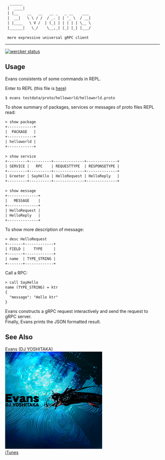 ```
  ______
 |  ____|
 | |__    __   __   __ _   _ __    ___
 |  __|   \ \ / /  / _. | | '_ \  / __|
 | |____   \ V /  | (_| | | | | | \__ \
 |______|   \_/    \__,_| |_| |_| |___/

 more expressive universal gRPC client
```
--- 

[![wercker status](https://app.wercker.com/status/1b1e3a40c102c07ad4f61630fea6c7bf/s/master "wercker status")](https://app.wercker.com/project/byKey/1b1e3a40c102c07ad4f61630fea6c7bf)  

## Usage
Evans consistents of some commands in REPL.  

Enter to REPL (this file is [here](./testdata/proto/helloworld/helloworld.proto))  
``` 
$ evans testdata/proto/helloworld/helloworld.proto
```

To show summary of packages, services or messages of proto files REPL read:  
``` 
> show package
+------------+
|  PACKAGE   |
+------------+
| helloworld |
+------------+

> show service
+---------+----------+--------------+--------------+
| SERVICE |   RPC    | REQUESTTYPE  | RESPONSETYPE |
+---------+----------+--------------+--------------+
| Greeter | SayHello | HelloRequest | HelloReply   |
+---------+----------+--------------+--------------+

> show message
+--------------+
|   MESSAGE    |
+--------------+
| HelloRequest |
| HelloReply   |
+--------------+
```

To show more description of message:  
``` 
> desc HelloRequest
+-------+-------------+
| FIELD |    TYPE     |
+-------+-------------+
| name  | TYPE_STRING |
+-------+-------------+
```

Call a RPC:  
``` 
> call SayHello
name (TYPE_STRING) = ktr
{
  "message": "Hello ktr"
}
```

Evans constructs a gRPC request interactively and send the request to gRPC server.  
Finally, Evans prints the JSON formatted result.  

## See Also
Evans (DJ YOSHITAKA)  
![Evans](./evans.png)  
[iTunes](https://itunes.apple.com/jp/album/jubeat-original-soundtrack/id325295989)  
